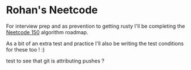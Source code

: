 # Rohan's Neetcode

For interview prep and as prevention to getting rusty I'll be completing the [Neetcode 150](https://test.neetcode.io/roadmap) algorithm roadmap.


As a bit of an extra test and practice I'll also be writing the test conditions for these too ! :)


test to see that git is attributing pushes ?